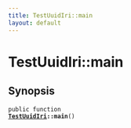 ```yaml
---
title: TestUuidIri::main
layout: default
---
```


# TestUuidIri::main

## Synopsis

<code>public function <b><a href="TestUuidIri">TestUuidIri</a>::main</b>()</code>

